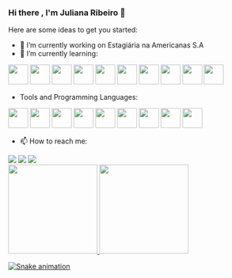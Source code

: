 ### Hi there , I'm Juliana Ribeiro 👋

Here are some ideas to get you started:

- 🔭 I’m currently working on Estagiária na Americanas S.A
- 🌱 I’m currently learning:

<img src="https://cdn.jsdelivr.net/gh/devicons/devicon/icons/css3/css3-original-wordmark.svg" width="40" height="40"/>               <img src="https://cdn.jsdelivr.net/gh/devicons/devicon/icons/docker/docker-original-wordmark.svg" width="40" height="40"/>                           <img src="https://cdn.jsdelivr.net/gh/devicons/devicon/icons/gitlab/gitlab-original-wordmark.svg" width="40" height="40"/>                              <img src="https://cdn.jsdelivr.net/gh/devicons/devicon/icons/googlecloud/googlecloud-original-wordmark.svg" width="40" height="40"/>              <img src="https://cdn.jsdelivr.net/gh/devicons/devicon/icons/html5/html5-original-wordmark.svg" width="40" height="40"/>           <img src="https://cdn.jsdelivr.net/gh/devicons/devicon/icons/javascript/javascript-original.svg" width="40" height="40"/>           <img src="https://cdn.jsdelivr.net/gh/devicons/devicon/icons/jest/jest-plain.svg" width="40" height="40"/>             <img src="https://cdn.jsdelivr.net/gh/devicons/devicon/icons/react/react-original-wordmark.svg" width="40" height="40"/>            <img src="https://cdn.jsdelivr.net/gh/devicons/devicon/icons/sass/sass-original.svg" width="40" height="40"/>              <img src="https://cdn.jsdelivr.net/gh/devicons/devicon/icons/typescript/typescript-original.svg" width="40" height="40"/>
          
               
- Tools and Programming Languages:

<img src="https://cdn.jsdelivr.net/gh/devicons/devicon/icons/c/c-original.svg" width="40" height="40"/>    <img src="https://cdn.jsdelivr.net/gh/devicons/devicon/icons/django/django-plain-wordmark.svg" width="40" height="40"/>    <img src="https://cdn.jsdelivr.net/gh/devicons/devicon/icons/illustrator/illustrator-plain.svg" width="40" height="40"/>    <img src="https://cdn.jsdelivr.net/gh/devicons/devicon/icons/intellij/intellij-original-wordmark.svg" width="40" height="40"/>    <img src="https://cdn.jsdelivr.net/gh/devicons/devicon/icons/java/java-original-wordmark.svg" width="40" height="40"/>    <img src="https://cdn.jsdelivr.net/gh/devicons/devicon/icons/jira/jira-original-wordmark.svg" width="40" height="40"/>    <img src="https://cdn.jsdelivr.net/gh/devicons/devicon/icons/linux/linux-original.svg" width="40" height="40"/>    <img src="https://cdn.jsdelivr.net/gh/devicons/devicon/icons/postgresql/postgresql-original-wordmark.svg" width="40" height="40"/>    <img src="https://cdn.jsdelivr.net/gh/devicons/devicon/icons/vscode/vscode-original-wordmark.svg" width="40" height="40"/>
          
- 📫 How to reach me: 
<div> 
<a href="https://instagram.com/jubsribs" target="_blank"><img src="https://img.shields.io/badge/-Instagram-%23E4405F?style=for-the-badge&logo=instagram&logoColor=white" target="_blank"></a>
<a href = "mailto:contato@julianacrispina"><img src="https://img.shields.io/badge/Gmail-D14836?style=for-the-badge&logo=gmail&logoColor=white" target="_blank"></a>
<a href="https://www.linkedin.com/in/juliana-ribeiro-577658231" target="_blank"><img src="https://img.shields.io/badge/-LinkedIn-%230077B5?style=for-the-badge&logo=linkedin&logoColor=white" target="_blank"></a> 
</div>

<div>
<a href="https://github.com/jubsribs">
<img height="180em" src="https://github-readme-stats.vercel.app/api/top-langs/?username=jubsribs&layout=compact&langs_count=7&theme=dracula"/>
<img height="180em" src="https://github-readme-stats.vercel.app/api?username=jubsribs&show_icons=true&theme=dracula&include_all_commits=true&count_private=true"/>
</div>

![Snake animation](https://github.com/jubsribs/blob/output/github-contribution-grid-snake.svg)
